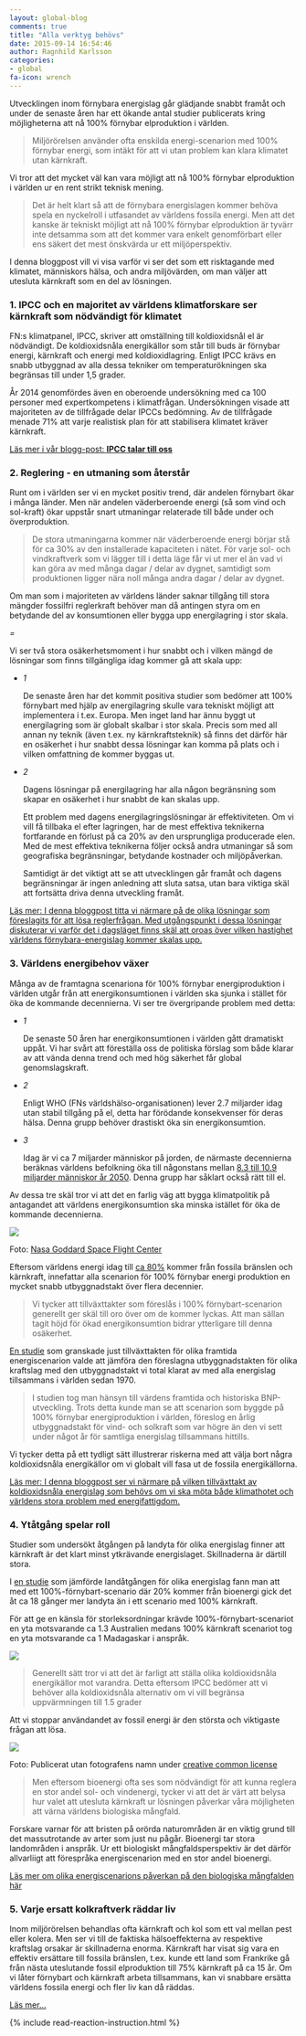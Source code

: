 ```yaml
---
layout: global-blog
comments: true
title: "Alla verktyg behövs"
date: 2015-09-14 16:54:46
author: Ragnhild Karlsson
categories:
- global
fa-icon: wrench
---
```

<p>Utvecklingen inom förnybara energislag går glädjande snabbt framåt och under de senaste åren har ett ökande antal studier publicerats kring möjligheterna att nå 100% förnybar elproduktion i världen. </p>
<blockquote><p>Miljörörelsen använder ofta enskilda energi-scenarion med 100% förnybar energi, som intäkt för att vi utan problem kan klara klimatet utan kärnkraft.</p></blockquote>
<p>Vi tror att det mycket väl kan vara möjligt att nå 100% förnybar elproduktion i världen ur en rent strikt teknisk mening.</p>
<blockquote><p>Det är helt klart så att de förnybara energislagen kommer behöva spela en nyckelroll i utfasandet av världens fossila energi. Men att det kanske är tekniskt möjligt att nå 100% förnybar elproduktion är tyvärr inte detsamma som att det kommer vara enkelt genomförbart eller ens säkert det mest önskvärda ur ett miljöperspektiv.</p></blockquote><p>
<p>I denna bloggpost vill vi visa varför vi ser det som ett risktagande med klimatet, människors hälsa, och andra miljövärden, om man väljer att utesluta kärnkraft som en del av lösningen.</p>
<h3 id="all-tools-1"><span class="fa-stack fa-lg chapter-icon"><i class="fa fa-circle fa-stack-2x"></i><i class="fa fa-bullhorn fa-stack-1x fa-inverse"></i></span>1. IPCC och en majoritet av världens klimatforskare ser kärnkraft som nödvändigt för klimatet</h3>
<p>FN:s klimatpanel, IPCC, skriver att omställning till koldioxidsnål el är nödvändigt. De koldioxidsnåla energikällor som står till buds är förnybar energi, kärnkraft och energi med koldioxidlagring. Enligt IPCC krävs en snabb utbyggnad av alla dessa tekniker om temperaturökningen ska begränsas till under 1,5 grader.</p>
<p> År 2014 genomfördes även en oberoende undersökning med ca 100 personer med expertkompetens i klimatfrågan. Undersökningen visade att majoriteten av de tillfrågade delar IPCCs bedömning. Av de tillfrågade menade 71% att varje realistisk plan för att stabilisera klimatet kräver kärnkraft.</p>
<p> <a href="/global/IPCC-talar-till-oss/"><i class="fa fa-arrow-circle-o-right read-more-arrow"></i> Läs mer i vår blogg-post: <b>IPCC talar till oss</b></a></p>
<h3 id="all-tools-2"><span class="fa-stack fa-lg chapter-icon"><i class="fa fa-circle fa-stack-2x"></i><i class="fa fa-area-chart fa-stack-1x fa-inverse"></i></span>2. Reglering - en utmaning som återstår</h3>
<p>Runt om i världen ser vi en mycket positiv trend, där andelen förnybart ökar i många länder. Men när andelen väderberoende energi (så som vind och sol-kraft) ökar uppstår snart utmaningar relaterade till både under och överproduktion.</p>
<blockquote><p>De stora utmaningarna kommer när väderberoende energi börjar stå för ca 30% av den installerade kapaciteten i nätet. För varje sol- och vindkraftverk som vi lägger till i detta läge får vi ut mer el än vad vi kan göra av med många dagar / delar av dygnet, samtidigt som produktionen ligger nära noll många andra dagar / delar av dygnet.</p></blockquote>
<p>Om man som i majoriteten av världens länder saknar tillgång till stora mängder fossilfri reglerkraft behöver man då antingen styra om en betydande del av konsumtionen eller bygga upp energilagring i stor skala. 
<p class="text-center" id="all-tools-battery-question"><i class="fa fa-5x fa-battery-quarter" > = </i><i class="fa fa-5x fa-question" ></i></p>
<p>Vi ser två stora osäkerhetsmoment i hur snabbt och i vilken mängd de lösningar som finns tillgängliga idag kommer gå att skala upp:</p>
<ul class="fa-ul">
<li><span class=" fa-li fa-stack"><i class="fa fa-circle fa-stack-2x"></i><i class="fa fa-stack-1x fa-inverse">1</i></span> <p> De senaste åren har det kommit positiva studier som bedömer att 100% förnybart med hjälp av energilagring skulle vara tekniskt möjligt att implementera i t.ex. Europa. Men inget land har ännu byggt ut energilagring som är globalt skalbar i stor skala. Precis som med all annan ny teknik (även t.ex. ny kärnkraftsteknik) så finns det därför här en osäkerhet i hur snabbt dessa lösningar kan komma på plats och i vilken omfattning de kommer byggas ut.</p></li>
<li><span class=" fa-li fa-stack"><i class="fa fa-circle fa-stack-2x"></i><i class="fa fa-stack-1x fa-inverse">2</i></span><p>Dagens lösningar på energilagring har alla någon begränsning som skapar en osäkerhet i hur snabbt de kan skalas upp.</p>
<p>Ett problem med dagens energilagringslösningar är effektiviteten.  Om vi vill få tillbaka el efter lagringen, har de mest effektiva teknikerna fortfarande en förlust på ca 20% av den ursprungliga producerade elen. Med de mest effektiva teknikerna följer också andra utmaningar så som geografiska begränsningar, betydande kostnader och miljöpåverkan.</p>
<p> Samtidigt är det viktigt att se att utvecklingen går framåt och dagens begränsningar är ingen anledning att sluta satsa, utan bara viktiga skäl att fortsätta driva denna utveckling framåt.</p></li>
</ul>
<p><a href="/global/reglerfragan/"><i class="fa fa-arrow-circle-o-right read-more-arrow"></i> Läs mer: I denna bloggpost titta vi närmare på de olika lösningar som föreslagits för att lösa reglerfrågan. Med utgångspunkt i dessa lösningar diskuterar vi varför det i dagsläget finns skäl att oroas över vilken hastighet världens förnybara-energislag kommer skalas upp.</a></p>
<h3 id="all-tools-3"><span class="fa-stack fa-lg chapter-icon"><i class="fa fa-circle fa-stack-2x"></i><i class="fa fa-line-chart fa-stack-1x fa-inverse"></i></span>3. Världens energibehov växer</h3>
<p>Många av de framtagna scenariona för 100% förnybar energiproduktion i världen utgår från att energikonsumtionen i världen ska sjunka i stället för öka de kommande decennierna. Vi ser tre övergripande problem med detta:</p>
<ul class="fa-ul">
<li><span class=" fa-li fa-stack"><i class="fa fa-circle fa-stack-2x"></i><i class="fa fa-stack-1x fa-inverse">1</i></span><p>De senaste 50 åren har energikonsumtionen i världen gått dramatiskt uppåt. Vi har svårt att föreställa oss de politiska förslag som både klarar av att vända denna trend och med hög säkerhet får global genomslagskraft.</p></li>
<li><span class=" fa-li fa-stack"><i class="fa fa-circle fa-stack-2x"></i><i class="fa fa-stack-1x fa-inverse">2</i></span><p>Enligt WHO (FNs världshälso-organisationen) lever 2.7 miljarder idag utan stabil tillgång på el, detta har förödande konsekvenser för deras hälsa. Denna grupp behöver drastiskt öka sin energikonsumtion.</p></li>
<li><span class=" fa-li fa-stack"><i class="fa fa-circle fa-stack-2x"></i><i class="fa fa-stack-1x fa-inverse">3</i></span><p>Idag är vi ca 7 miljarder människor på jorden, de närmaste decennierna beräknas världens befolkning öka till någonstans mellan <a href="https://en.wikipedia.org/wiki/World_population">8.3 till 10.9 miljarder människor år 2050</a>. Denna grupp har såklart också rätt till el.</p></li>
</ul>
<p>Av dessa tre skäl tror vi att det en farlig väg att bygga klimatpolitik på antagandet att världens energikonsumtion ska minska istället för öka de kommande decennierna.</p>
<img class="img-responsive blog-img" src="/assets/img/global/high_energy_ planet.jpg">
<p class="img-text">Foto: <a href="https://www.flickr.com/photos/gsfc/8246931247">Nasa Goddard Space Flight Center</a></p>
<p>Eftersom världens energi idag till <a href="http://www.iea.org/statistics/statisticssearch/report/?year=2012&country=WORLD&product=ElectricityandHeat">ca 80%</a> kommer från fossila bränslen och kärnkraft, innefattar alla scenarion för 100% förnybar energi produktion en mycket snabb utbyggnadstakt över flera decennier.</p> 
<blockquote><p>Vi tycker att tillväxttakter som föreslås i 100% förnybart-scenarion generellt ger skäl till oro över om de kommer lyckas. Att man sällan tagit höjd för ökad energikonsumtion bidrar ytterligare till denna osäkerhet.</p></blockquote>
<p><a href="http://onlinelibrary.wiley.com/doi/10.1002/wcc.324/pdf">En studie</a> som granskade just tillväxttakten för olika framtida energiscenarion valde att jämföra den föreslagna utbyggnadstakten för olika kraftslag med den utbyggnadstakt vi total klarat av med alla energislag tillsammans i världen sedan 1970.</p>
<blockquote><p>I studien tog man hänsyn till värdens framtida och historiska BNP-utveckling. Trots detta kunde man se att scenarion som byggde på 100% förnybar energiproduktion i världen, föreslog en årlig utbyggnadstakt för vind- och solkraft som var högre än den vi sett under något år för samtliga energislag tillsammans hittills.</p></blockquote>
<p>Vi tycker detta på ett tydligt sätt illustrerar riskerna med att välja bort några koldioxidsnåla energikällor om vi globalt vill fasa ut de fossila energikällorna.</p>
<p><a href="/global/vaxande-energibehov/"><i class="fa fa-arrow-circle-o-right read-more-arrow"></i> Läs mer: I denna bloggpost ser vi närmare på vilken tillväxttakt av koldioxidsnåla energislag som behövs om vi ska möta både klimathotet och världens stora problem med energifattigdom.</a></p>
<h3 id="all-tools-4"><span class="fa-stack fa-lg chapter-icon"><i class="fa fa-circle fa-stack-2x"></i><i class="fa fa-globe fa-stack-1x fa-inverse"></i></span>4. Ytåtgång spelar roll</h3>
<p>Studier som undersökt åtgången på landyta för olika energislag finner att kärnkraft är det klart minst ytkrävande energislaget. Skillnaderna är därtill stora.<p>
<p>I <a href="http://www.sciencedirect.com/science/article/pii/S0306261915000124">en studie</a> som jämförde landåtgången för olika energislag fann man att med ett 100%-förnybart-scenario där 20% kommer från bioenergi gick det åt ca 18 gånger mer landyta än i ett scenario med 100% kärnkraft.</p>
<p>För att ge en känsla för storleksordningar krävde 100%-förnybart-scenariot en yta motsvarande ca 1.3 Australien medans 100% kärnkraft scenariot tog en yta motsvarande ca 1 Madagaskar i anspråk.</p>
<img class="img-responsive blog-img" src="/assets/img/global/australia_or_madagascar.jpg">
<blockquote><p>Generellt sätt tror vi att det är farligt att ställa olika koldioxidsnåla energikällor mot varandra. Detta eftersom IPCC bedömer att vi behöver alla koldioxidsnåla alternativ om vi vill begränsa uppvärmningen till 1.5 grader</p></blockquote>
<p> Att vi stoppar användandet av  fossil energi är den största och viktigaste frågan att lösa.</p>
<img class="img-responsive blog-img" src="/assets/img/global/biodiversity.jpg">
<p class="img-text">Foto: Publicerat utan fotografens namn under <a href="https://creativecommons.org/licenses/by/2.0/">creative common license</a></p>
<blockquote><p>Men eftersom bioenergi ofta ses som nödvändigt för att kunna reglera en stor andel sol- och vindenergi, tycker vi att det är värt att belysa hur valet att utesluta kärnkraft ur lösningen påverkar våra möjligheten att värna världens biologiska mångfald.</p></blockquote>
<p>Forskare varnar för att bristen på orörda naturområden är en viktig grund till det massutrotande av arter som just nu pågår. Bioenergi tar stora landområden i anspråk. Ur ett biologiskt mångfaldsperspektiv är det därför allvarliigt att förespråka energiscenarion med en stor andel bioenergi.</p>
<p><a href="/global/ytanvandning/"><i class="fa fa-arrow-circle-o-right read-more-arrow"></i> Läs mer om olika energiscenarions påverkan på den biologiska mångfalden här</a></p>
<!-- 
http://www.sciencedirect.com/science/article/pii/S0306261915000124</p> -->
<h3 id="all-tools-5"><span class="fa-stack fa-lg chapter-icon"><i class="fa fa-circle fa-stack-2x"></i><i class="fa fa-heartbeat fa-stack-1x fa-inverse"></i></span>5. Varje ersatt kolkraftverk räddar liv</h3>
<p>Inom miljörörelsen behandlas ofta kärnkraft och kol som ett val mellan pest eller kolera. Men ser vi till de faktiska hälsoeffekterna av respektive kraftslag orsakar är skillnaderna enorma. Kärnkraft har visat sig vara en effektiv ersättare till fossila bränslen, t.ex. kunde ett land som Frankrike gå från nästa uteslutande fossil elproduktion till 75% kärnkraft på ca 15 år. Om vi låter förnybart och kärnkraft arbeta tillsammans, kan vi snabbare ersätta världens fossila energi och fler liv kan då räddas.</p>
<p><a href="/karnkraftskoll/radda-liv/"><i class="fa fa-arrow-circle-o-right read-more-arrow"></i> Läs mer...</a></p>
{% include read-reaction-instruction.html %}
<!-- 
0. MEGaphone 
1. fa-area-chart Reglerfrågan

2. Globe Ytanvänding
3. LEAF Biologisk Mångfald
4. LINE-CHART Nödvändig tillväxttakt
5. HART Varje ersatt kolkraftverk räddar liv


Vi vill betona att vi inte ser de här listade problemen som ett själ att inte satsa på förnybart, bara kärnkraft kommer inte klara biffen men det är viktiga problem som behöver läggas stort fokus på att lösa.


 vill i denna bloggpost belysa  -->